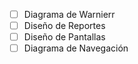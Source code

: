 - [ ] Diagrama de Warnierr
- [ ] Diseño de Reportes
- [ ] Diseño de Pantallas
- [ ] Diagrama de Navegación